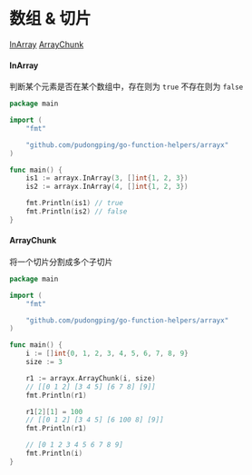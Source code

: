 # 数组 & 切片

[InArray](#method-InArray)
[ArrayChunk](#method-ArrayChunk)

<p id="method-InArray"></p>

#### InArray

判断某个元素是否在某个数组中，存在则为 `true` 不存在则为 `false`

```go
package main

import (
    "fmt"

    "github.com/pudongping/go-function-helpers/arrayx"
)

func main() {
    is1 := arrayx.InArray(3, []int{1, 2, 3})
    is2 := arrayx.InArray(4, []int{1, 2, 3})

    fmt.Println(is1) // true
    fmt.Println(is2) // false
}
```

<p id="method-ArrayChunk"></p>

#### ArrayChunk

将一个切片分割成多个子切片

```go
package main

import (
    "fmt"

    "github.com/pudongping/go-function-helpers/arrayx"
)

func main() {
    i := []int{0, 1, 2, 3, 4, 5, 6, 7, 8, 9}
    size := 3

    r1 := arrayx.ArrayChunk(i, size)
	// [[0 1 2] [3 4 5] [6 7 8] [9]]
    fmt.Println(r1)

    r1[2][1] = 100
	// [[0 1 2] [3 4 5] [6 100 8] [9]]
    fmt.Println(r1)

	// [0 1 2 3 4 5 6 7 8 9]
    fmt.Println(i)
}
```
